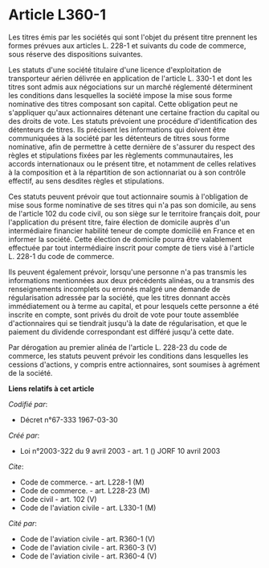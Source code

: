# Article L360-1

Les titres émis par les sociétés qui sont l'objet du présent titre prennent les formes prévues aux articles L. 228-1 et
suivants du code de commerce, sous réserve des dispositions suivantes.

Les statuts d'une société titulaire d'une licence d'exploitation de transporteur aérien délivrée en application de l'article
L. 330-1 et dont les titres sont admis aux négociations sur un marché réglementé déterminent les conditions dans lesquelles
la société impose la mise sous forme nominative des titres composant son capital. Cette obligation peut ne s'appliquer qu'aux
actionnaires détenant une certaine fraction du capital ou des droits de vote. Les statuts prévoient une procédure
d'identification des détenteurs de titres. Ils précisent les informations qui doivent être communiquées à la société par les
détenteurs de titres sous forme nominative, afin de permettre à cette dernière de s'assurer du respect des règles et
stipulations fixées par les règlements communautaires, les accords internationaux ou le présent titre, et notamment de celles
relatives à la composition et à la répartition de son actionnariat ou à son contrôle effectif, au sens desdites règles et
stipulations.

Ces statuts peuvent prévoir que tout actionnaire soumis à l'obligation de mise sous forme nominative de ses titres qui n'a
pas son domicile, au sens de l'article 102 du code civil, ou son siège sur le territoire français doit, pour l'application du
présent titre, faire élection de domicile auprès d'un intermédiaire financier habilité teneur de compte domicilié en France
et en informer la société. Cette élection de domicile pourra être valablement effectuée par tout intermédiaire inscrit pour
compte de tiers visé à l'article L. 228-1 du code de commerce.

Ils peuvent également prévoir, lorsqu'une personne n'a pas transmis les informations mentionnées aux deux précédents alinéas,
ou a transmis des renseignements incomplets ou erronés malgré une demande de régularisation adressée par la société, que les
titres donnant accès immédiatement ou à terme au capital, et pour lesquels cette personne a été inscrite en compte, sont
privés du droit de vote pour toute assemblée d'actionnaires qui se tiendrait jusqu'à la date de régularisation, et que le
paiement du dividende correspondant est différé jusqu'à cette date.

Par dérogation au premier alinéa de l'article L. 228-23 du code de commerce, les statuts peuvent prévoir les conditions dans
lesquelles les cessions d'actions, y compris entre actionnaires, sont soumises à agrément de la société.

**Liens relatifs à cet article**

_Codifié par_:

  - Décret n°67-333 1967-03-30

_Créé par_:

  - Loi n°2003-322 du 9 avril 2003 - art. 1 () JORF 10 avril 2003

_Cite_:

  - Code de commerce. - art. L228-1 (M)
  - Code de commerce. - art. L228-23 (M)
  - Code civil - art. 102 (V)
  - Code de l'aviation civile - art. L330-1 (M)

_Cité par_:

  - Code de l'aviation civile - art. R360-1 (V)
  - Code de l'aviation civile - art. R360-3 (V)
  - Code de l'aviation civile - art. R360-4 (V)
